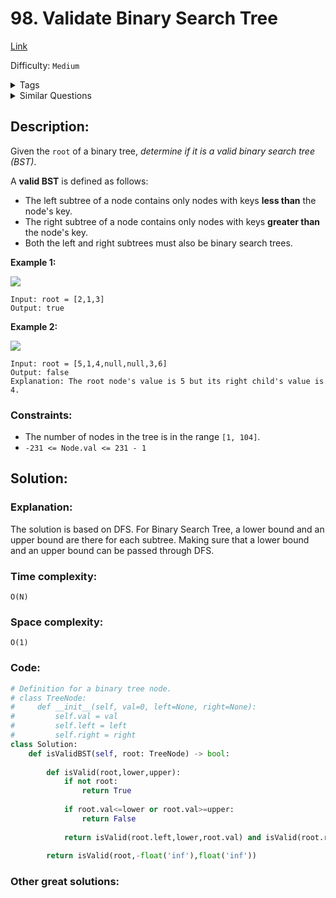 # 98. Validate Binary Search Tree
[Link](https://leetcode.com/problems/validate-binary-search-tree/)

Difficulty: `Medium`

<details>
<summary> Tags</summary>

`Tree`, `Depth-First Search`, `Binary Search Tree`, `Binary Tree`
</details>

<details>
<summary> Similar Questions</summary>

[Binary Tree Inorder Traversal](https://leetcode.com/problems/binary-tree-inorder-traversal/)	`Easy`

[Find Mode in Binary Search Tree](https://leetcode.com/problems/find-mode-in-binary-search-tree/)	`Easy`


</details>

## Description:  
Given the `root` of a binary tree, _determine if it is a valid binary search
tree (BST)_.

A **valid BST** is defined as follows:

  * The left subtree of a node contains only nodes with keys **less than** the node's key.
  * The right subtree of a node contains only nodes with keys **greater than** the node's key.
  * Both the left and right subtrees must also be binary search trees.



**Example 1:**

![](https://assets.leetcode.com/uploads/2020/12/01/tree1.jpg)

    
    
    Input: root = [2,1,3]
    Output: true
    

**Example 2:**

![](https://assets.leetcode.com/uploads/2020/12/01/tree2.jpg)

    
    
    Input: root = [5,1,4,null,null,3,6]
    Output: false
    Explanation: The root node's value is 5 but its right child's value is 4.
    



### Constraints:

  * The number of nodes in the tree is in the range `[1, 104]`.
  * `-231 <= Node.val <= 231 - 1`



## Solution:  


### Explanation:  
The solution is based on DFS. 
For Binary Search Tree, a lower bound and an upper bound are there for each subtree.
Making sure that a lower bound and an upper bound can be passed through DFS.

### Time complexity:  
`O(N)`  


### Space complexity:  
`O(1)`  


### Code:  
```python
# Definition for a binary tree node.
# class TreeNode:
#     def __init__(self, val=0, left=None, right=None):
#         self.val = val
#         self.left = left
#         self.right = right
class Solution:
    def isValidBST(self, root: TreeNode) -> bool:
        
        def isValid(root,lower,upper):
            if not root:
                return True
            
            if root.val<=lower or root.val>=upper:
                return False
            
            return isValid(root.left,lower,root.val) and isValid(root.right,root.val,upper)
        
        return isValid(root,-float('inf'),float('inf'))
```


### Other great solutions:

